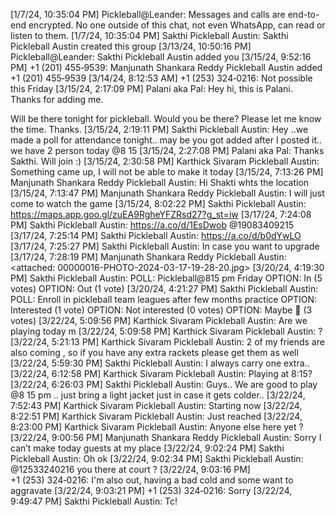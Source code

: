 [1/7/24, 10:35:04 PM] Pickleball@Leander: ‎Messages and calls are end-to-end encrypted. No one outside of this chat, not even WhatsApp, can read or listen to them.
[1/7/24, 10:35:04 PM] Sakthi Pickleball Austin: ‎Sakthi Pickleball Austin created this group
[3/13/24, 10:50:16 PM] Pickleball@Leander: ‎Sakthi Pickleball Austin added you
[3/15/24, 9:52:16 PM] ‪+1 (201) 455‑9539‬: ‎Manjunath Shankara Reddy Pickleball Austin added ‪+1 (201) 455‑9539‬
[3/14/24, 8:12:53 AM] ‪+1 (253) 324‑0216‬: Not possible this Friday
[3/15/24, 2:17:09 PM] Palani aka Pal: Hey hi,  this is Palani. Thanks for adding me.

Will be there tonight for pickleball. Would you be there? Please let me know the time. Thanks.
[3/15/24, 2:19:11 PM] Sakthi Pickleball Austin: Hey ..we made a poll for attendance tonight.. may be you got added after I posted it.. we have 2 person today @8 15
[3/15/24, 2:27:08 PM] Palani aka Pal: Thanks Sakthi. Will join :)
[3/15/24, 2:30:58 PM] Karthick Sivaram Pickleball Austin: Something came up, I will not be able to make it today
[3/15/24, 7:13:26 PM] Manjunath Shankara Reddy Pickleball Austin: Hi Shakti whts the location
[3/15/24, 7:13:47 PM] Manjunath Shankara Reddy Pickleball Austin: I will just come to watch the game
[3/15/24, 8:02:22 PM] Sakthi Pickleball Austin: https://maps.app.goo.gl/zuEA9RgheYFZRsd27?g_st=iw
[3/17/24, 7:24:08 PM] Sakthi Pickleball Austin: https://a.co/d/1EsDwob
@19083409215 ‎<This message was edited>
[3/17/24, 7:25:14 PM] Sakthi Pickleball Austin: https://a.co/d/b0dYwLO
[3/17/24, 7:25:27 PM] Sakthi Pickleball Austin: In case you want to upgrade
‎[3/17/24, 7:28:19 PM] Manjunath Shankara Reddy Pickleball Austin: ‎<attached: 00000016-PHOTO-2024-03-17-19-28-20.jpg>
[3/20/24, 4:19:30 PM] Sakthi Pickleball Austin: ‎POLL:
Pickleball@815 pm Friday
‎OPTION: In (5 votes)
‎OPTION: Out (1 vote)
[3/20/24, 4:21:27 PM] Sakthi Pickleball Austin: ‎POLL:
Enroll in pickleball team leagues after few months practice
‎OPTION: Interested (1 vote)
‎OPTION: Not interested (0 votes)
‎OPTION: Maybe 🤔 (3 votes)
[3/22/24, 5:09:56 PM] Karthick Sivaram Pickleball Austin: Are we playing today m
[3/22/24, 5:09:58 PM] Karthick Sivaram Pickleball Austin: ?
[3/22/24, 5:21:13 PM] Karthick Sivaram Pickleball Austin: 2 of my friends are also coming , so if you have any extra rackets please get them as well
[3/22/24, 5:59:30 PM] Sakthi Pickleball Austin: I always carry one extra..
[3/22/24, 6:12:58 PM] Karthick Sivaram Pickleball Austin: Playing at 8:15?
[3/22/24, 6:26:03 PM] Sakthi Pickleball Austin: Guys.. We are good to play @8 15 pm .. just bring a light jacket just in case it gets colder..
[3/22/24, 7:52:43 PM] Karthick Sivaram Pickleball Austin: Starting now
[3/22/24, 8:22:51 PM] Karthick Sivaram Pickleball Austin: Just reached
[3/22/24, 8:23:00 PM] Karthick Sivaram Pickleball Austin: Anyone else here yet ?
[3/22/24, 9:00:56 PM] Manjunath Shankara Reddy Pickleball Austin: Sorry I can’t make today guests at my place
[3/22/24, 9:02:24 PM] Sakthi Pickleball Austin: Oh ok
[3/22/24, 9:02:34 PM] Sakthi Pickleball Austin: @12533240216 you there at court ?
[3/22/24, 9:03:16 PM] ‪+1 (253) 324‑0216‬: I'm also out, having a bad cold and some want to aggravate
[3/22/24, 9:03:21 PM] ‪+1 (253) 324‑0216‬: Sorry
[3/22/24, 9:49:47 PM] Sakthi Pickleball Austin: Tc!
